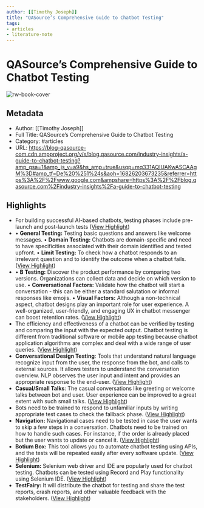 ```yaml
---
author: [[Timothy Joseph]]
title: "QASource’s Comprehensive Guide to Chatbot Testing"
tags: 
- articles
- literature-note
---
```

# QASource’s Comprehensive Guide to Chatbot Testing

![rw-book-cover](https://f.hubspotusercontent20.net/hubfs/1751973/image/industry-insight/a-guide-to-chatbot-testing.jpg)

## Metadata
- Author: [[Timothy Joseph]]
- Full Title: QASource’s Comprehensive Guide to Chatbot Testing
- Category: #articles
- URL: https://blog-qasource-com.cdn.ampproject.org/v/s/blog.qasource.com/industry-insights/a-guide-to-chatbot-testing?amp_gsa=1&amp_js_v=a9&hs_amp=true&usqp=mq331AQIUAKwASCAAgM%3D#amp_tf=De%20%251%24s&aoh=16826203673235&referrer=https%3A%2F%2Fwww.google.com&ampshare=https%3A%2F%2Fblog.qasource.com%2Findustry-insights%2Fa-guide-to-chatbot-testing

## Highlights
- For building successful AI-based chatbots, testing phases include pre-launch and post-launch tests ([View Highlight](https://read.readwise.io/read/01gzm0xbdt1tkdsedjxhwka1ha))
- • **General Testing:** Testing basic questions and answers like welcome messages.
  • **Domain Testing:** Chatbots are domain-specific and need to have specificities associated with their domain identified and tested upfront.
  • **Limit Testing:** To check how a chatbot responds to an irrelevant question and to identify the outcome when a chatbot fails. ([View Highlight](https://read.readwise.io/read/01gzm0xjvfefjj23ptw9pfad6m))
- • **B Testing:** Discover the product performance by comparing two versions. Organizations can collect data and decide on which version to use.
  • **Conversational Factors:** Validate how the chatbot will start a conversation - this can be either a standard salutation or informal responses like emojis.
  • **Visual Factors:** Although a non-technical aspect, chatbot designs play an important role for user experience. A well-organized, user-friendly, and engaging UX in chatbot messenger can boost retention rates. ([View Highlight](https://read.readwise.io/read/01gzm1hv9ze0adt4t966sqzcwr))
- The efficiency and effectiveness of a chatbot can be verified by testing and comparing the input with the expected output. Chatbot testing is different from traditional software or mobile app testing because chatbot application algorithms are complex and deal with a wide range of user queries. ([View Highlight](https://read.readwise.io/read/01gzm1j920rja1rjqdxwsrq43v))
- **Conversational Design Testing**: Tools that understand natural language recognize input from the user, the response from the bot, and calls to external sources. It allows testers to understand the conversation overview. NLP observes the user input and intent and provides an appropriate response to the end-user. ([View Highlight](https://read.readwise.io/read/01gzm1jx0hp7c41kwn8fq3d4ze))
- **Casual/Small Talks**: The casual conversations like greeting or welcome talks between bot and user. User experience can be improved to a great extent with such small talks. ([View Highlight](https://read.readwise.io/read/01gzm1y21seyppwpj4t22cr9yp))
- Bots need to be trained to respond to unfamiliar inputs by writing appropriate test cases to check the fallback phase. ([View Highlight](https://read.readwise.io/read/01gzm1y8a1jcy7xy80kskjm865))
- **Navigation:** Navigational cases need to be tested in case the user wants to skip a few steps in a conversation. Chatbots need to be trained on how to handle such cases. For instance, if the order is already placed but the user wants to update or cancel it. ([View Highlight](https://read.readwise.io/read/01gzm1ydt760pwwe1x6mww68sn))
- **Botium Box:** This tool allows you to automate chatbot testing using APIs, and the tests will be repeated easily after every software update. ([View Highlight](https://read.readwise.io/read/01gzm1z11axbmzfg7h7jdkz1sm))
- **Selenium:** Selenium web driver and IDE are popularly used for chatbot testing. Chatbots can be tested using Record and Play functionality using Selenium IDE. ([View Highlight](https://read.readwise.io/read/01gzm1z7zdvmt5szkwq8gvx9cr))
- **TestFairy:** It will distribute the chatbot for testing and share the test reports, crash reports, and other valuable feedback with the stakeholders. ([View Highlight](https://read.readwise.io/read/01gzm1zd81c0wykgbpn1trbj3v))
